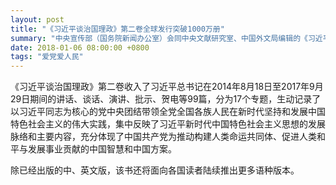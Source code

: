 ```yaml
---
layout: post
title: "《习近平谈治国理政》第二卷全球发行突破1000万册"
summary: "中央宣传部（国务院新闻办公室）会同中央文献研究室、中国外文局编辑的《习近平谈治国理政》第二卷，2017年11月7日由外文出版社以中英文版出版，面向海内外发行。截至2018年1月12日，该书全球发行超过1000万册，为全党全社会深入学习领会习近平新时代中国特色社会主义思想和党的十九大精神提供了权威教材，为国际社会增进对当代中国和中国共产党的了解提供了最佳读本。"
date: 2018-01-06 08:00:00 +0800
tags: "爱党爱人民"
---
```


《习近平谈治国理政》第二卷收入了习近平总书记在2014年8月18日至2017年9月29日期间的讲话、谈话、演讲、批示、贺电等99篇，分为17个专题，生动记录了以习近平同志为核心的党中央团结带领全党全国各族人民在新时代坚持和发展中国特色社会主义的伟大实践，集中反映了习近平新时代中国特色社会主义思想的发展脉络和主要内容，充分体现了中国共产党为推动构建人类命运共同体、促进人类和平与发展事业贡献的中国智慧和中国方案。

除已经出版的中、英文版，该书还将面向各国读者陆续推出更多语种版本。
